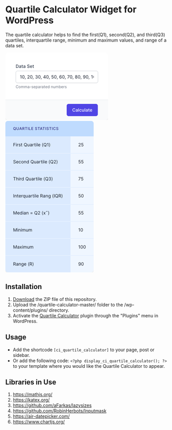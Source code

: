 # Quartile Calculator Widget for WordPress

The quartile calculator helps to find the first(Q1), second(Q2), and third(Q3) quartiles, interquartile range, minimum and maximum values, and range of a data set.

![Quartile Calculator Input Form](/assets/images/screenshot-1.png "Quartile Calculator Input Form")
![Quartile Calculator Calculation Results](/assets/images/screenshot-2.png "Quartile Calculator Calculation Results")

## Installation

1. [Download](https://github.com/pub-calculator-io/age-calculator/archive/refs/heads/master.zip) the ZIP file of this repository.
2. Upload the /quartile-calculator-master/ folder to the /wp-content/plugins/ directory.
3. Activate the [Quartile Calculator](https://www.calculator.io/quartile-calculator/ "Quartile Calculator Homepage") plugin through the "Plugins" menu in WordPress.

## Usage
* Add the shortcode `[ci_quartile_calculator]` to your page, post or sidebar.
* Or add the following code: `<?php display_ci_quartile_calculator(); ?>` to your template where you would like the Quartile Calculator to appear.

## Libraries in Use
1. https://mathjs.org/
2. https://katex.org/
3. https://github.com/aFarkas/lazysizes
4. https://github.com/RobinHerbots/Inputmask
5. https://air-datepicker.com/
6. https://www.chartjs.org/
